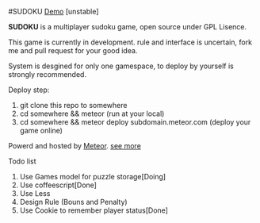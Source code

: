 #SUDOKU
[Demo](http://sudoku.meteor.com) [unstable]

**SUDOKU** is a multiplayer sudoku game, open source under GPL Lisence.

This game is currently in development. rule and interface is uncertain, fork me and pull request for your good idea.

System is desgined for only one gamespace, to deploy by yourself is strongly recommended.

Deploy step:
  1. git clone this repo to somewhere
  2. cd somewhere && meteor (run at your local)
  3. cd somewhere && meteor deploy subdomain.meteor.com (deploy your game online)

Powerd and hosted by [Meteor](http://www.meteor.com). [see more](https://github.com/meteor/meteor)

Todo list

1. Use Games model for puzzle storage[Doing]
2. Use coffeescript[Done]
3. Use Less
4. Design Rule (Bouns and Penalty)
5. Use Cookie to remember player status[Done]
